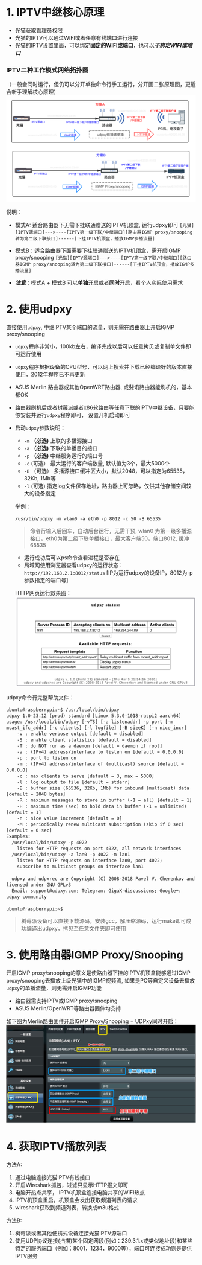 # 1. IPTV中继核心原理
- 光猫获取管理员权限
- 光猫的IPTV可以通过WIFI或者任意有线端口进行连接
- 光猫的IPTV设置里面，可以绑定**固定的WIFI或端口**，也可以***不绑定WIFI或端口***


### IPTV二种工作模式网络拓扑图
（一般会同时运行，但仍可以分开单独命令行手工运行，分开画二张原理图，更适合新手理解核心原理）
![IPTV二种模式网络拓扑图](resource/iptv.png)

说明：
- 模式A: 适合路由器下无需下挂联通赠送的IPTV机顶盒, 运行udpxy即可
`
[光猫][IPTV源端口]--->----[IPTV第一级下联/中继端口][路由器IGMP proxy/snooping转为第二级下联接口]------[下挂IPTV机顶盒，播放IGMP多播流量]
`
- 模式B：适合路由器下面需要下挂联通赠送的IPTV机顶盒，需开启IGMP proxy/snooping
`
[光猫][IPTV源端口]--->----[IPTV第一级下联/中继端口][路由器IGMP proxy/snooping转为第二级下联接口]------[下挂IPTV机顶盒，播放IGMP多播流量]
`

- ***注意***：模式A + 模式B 可以**单独**开启或者**同时**开启，看个人实际使用需求

# 2. 使用udpxy
直接使用`udpxy`, 中继IPTV某个端口的流量，则无需在路由器上开启IGMP proxy/snooping
- `udpxy`程序非常小，100kb左右，编译完成以后可以任意拷贝或复制单文件即可运行使用
- `udpxy`程序根据设备的CPU型号，可以网上搜索并下载已经编译好的版本直接使用，2012年程序已不再更新
- ASUS Merlin 路由器或其他OpenWRT路由器, 或斐讯路由器能刷机的，基本都OK
- 路由器刷机后或者树莓派或者x86软路由等任意下联的IPTV中继设备，只要能够安装并运行`udpxy`程序即可， 设置开机启动即可
- 启动`udpxy`参数说明：
   * `-m` **（必选)** 上联的多播源接口
   * `-a` **（必选)** 下联的单播目的接口
   * `-p` **（必选)** 中继服务运行的端口号
   * `-c`  (可选） 最大运行的客户端数量, 默认值为3个，最大5000个
   * `-B` （可选） 多播源接口缓冲区大小，默认2048，可以指定为65535，32Kb, 1Mb等
   * `-l`  (可选)  指定log文件保存地址，路由器上可忽略，仅供其他存储空间较大的设备指定
   
   举例：
   
   `/usr/bin/udpxy -m wlan0 -a eth0 -p 8012 -c 50 -B 65535`
   > 命令行输入后回车，自动后台运行，无需干预, wlan0 为第一级多播源接口，eth0为第二级下联单播接口，最大客户端50，端口8012, 缓冲65535
   - 运行成功后可以ps命令查看进程是否存在
   - 局域网使用浏览器查看udpxy的运行状态： `http://192.168.2.1:8012/status`    [IP为运行udpxy的设备IP，8012为-p参数指定的端口号]
   
   HTTP网页运行效果图：
   ![HTTP网页运行效果图：](resource/udpxy.png)

udpxy命令行完整帮助文件：
```
ubuntu@raspberrypi:~$ /usr/local/bin/udpxy
udpxy 1.0-23.12 (prod) standard [Linux 5.3.0-1018-raspi2 aarch64]
usage: /usr/local/bin/udpxy [-vTS] [-a listenaddr] -p port [-m mcast_ifc_addr] [-c clients] [-l logfile] [-B sizeK] [-n nice_incr]
	-v : enable verbose output [default = disabled]
	-S : enable client statistics [default = disabled]
	-T : do NOT run as a daemon [default = daemon if root]
	-a : (IPv4) address/interface to listen on [default = 0.0.0.0]
	-p : port to listen on
	-m : (IPv4) address/interface of (multicast) source [default = 0.0.0.0]
	-c : max clients to serve [default = 3, max = 5000]
	-l : log output to file [default = stderr]
	-B : buffer size (65536, 32Kb, 1Mb) for inbound (multicast) data [default = 2048 bytes]
	-R : maximum messages to store in buffer (-1 = all) [default = 1]
	-H : maximum time (sec) to hold data in buffer (-1 = unlimited) [default = 1]
	-n : nice value increment [default = 0]
	-M : periodically renew multicast subscription (skip if 0 sec) [default = 0 sec]
Examples:
  /usr/local/bin/udpxy -p 4022
	listen for HTTP requests on port 4022, all network interfaces
  /usr/local/bin/udpxy -a lan0 -p 4022 -m lan1
	listen for HTTP requests on interface lan0, port 4022;
	subscribe to multicast groups on interface lan1

  udpxy and udpxrec are Copyright (C) 2008-2018 Pavel V. Cherenkov and licensed under GNU GPLv3
  Email: support@udpxy.com; Telegram: GigaX-discussions; Google+: udpxy community

ubuntu@raspberrypi:~$
```
> 树莓派设备可以直接下载源码，安装gcc，解压缩源码，运行make即可成功编译出udpxy，拷贝至任意文件夹即可使用

# 3. 使用路由器IGMP Proxy/Snooping
开启IGMP proxy/snooping的意义是使路由器下挂的IPTV机顶盒能够通过IGMP proxy/snooping去播放上级光猫中的IGMP视频流, 如果是PC等自定义设备去播放`udpxy`的单播流量，则无需开启IGMP功能
- 路由器需支持IPTV或IGMP proxy/snooping
- ASUS Merlin/OpenWRT等路由器固件均支持

如下图为Merlin路由固件开启IGMP Proxy/Snooping + UDPxy同时开启：
   ![Merlin路由器固件开启IGMP Proxy/Snooping + UDPxy同时开启：](resource/merlin.jpg)


# 4. 获取IPTV播放列表
方法A:
1. 通过电脑连接光猫IPTV有线接口
2. 开启Wireshark抓包，过滤只显示HTTP报文即可
3. 电脑开热点共享， IPTV机顶盒连接电脑共享的WIFI热点
4. IPTV机顶盒重启，机顶盒会发出获取频道列表的请求
5. wireshark获取到频道列表，转换成m3u格式

方法B:
1. 树莓派或者其他便携式设备连接光猫IPTV源端口
2. 使用UDP协议连接(扫描)某个固定网段(例如：239.3.1.x或类似地址段)和某些特定的服务端口（例如：8001，1234，9000等），端口可连接成功则是提供IPTV服务
